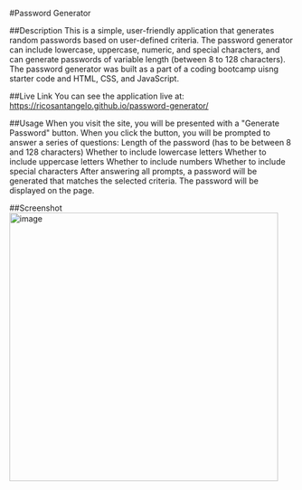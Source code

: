 #Password Generator

##Description
This is a simple, user-friendly application that generates random passwords based on user-defined criteria. The password generator can include lowercase, uppercase, numeric, and special characters, and can generate passwords of variable length (between 8 to 128 characters). The password generator was built as a part of a coding bootcamp uisng starter code and HTML, CSS, and JavaScript.

##Live Link
You can see the application live at: https://ricosantangelo.github.io/password-generator/

##Usage
When you visit the site, you will be presented with a "Generate Password" button. When you click the button, you will be prompted to answer a series of questions:
Length of the password (has to be between 8 and 128 characters)
Whether to include lowercase letters
Whether to include uppercase letters
Whether to include numbers
Whether to include special characters
After answering all prompts, a password will be generated that matches the selected criteria. The password will be displayed on the page.

##Screenshot
<img width="475" alt="image" src="https://github.com/ricosantangelo/password-generator/assets/134536648/db6b7caa-b593-4746-b664-533df551a552">


